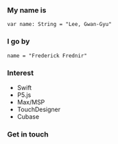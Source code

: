 ### My name is
    var name: String = "Lee, Gwan-Gyu"    
### I go by
    name = "Frederick Frednir"
### Interest
* Swift    
* P5.js
* Max/MSP
* TouchDesigner
* Cubase

### Get in touch
